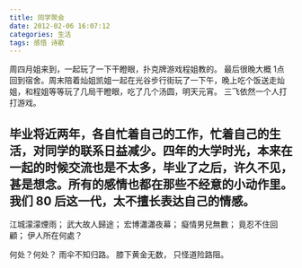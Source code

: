```yaml
---
title: 同学聚会
date: 2012-02-06 16:07:12
categories: 生活
tags: 感悟 诗歌
---
```



周四月姐来到，一起玩了一下干瞪眼，扑克牌游戏程姐教的。
最后很晚大概 1点 回到宿舍。周末陪着灿姐凯姐一起在光谷步行街玩了一下午，晚上吃个饭送走灿姐，和程姐等等玩了几局干瞪眼，吃了几个汤圆，明天元宵。
三飞依然一个人打打游戏。

毕业将近两年，各自忙着自己的工作，忙着自己的生活，对同学的联系日益减少。四年的大学时光，本来在一起的时候交流也是不太多，毕业了之后，许久不见，甚是想念。所有的感情也都在那些不经意的小动作里。我们 80 后这一代，太不擅长表达自己的情感。
---
江城濛濛煙雨；
武大故人歸途；
宏博瀟瀟夜幕；
癡情男兒無數；
竟忍不住回顧；
伊人所在何處？

何处？何处？
雨伞不知归路。
膝下黄金无数，
只怪道险路阻。